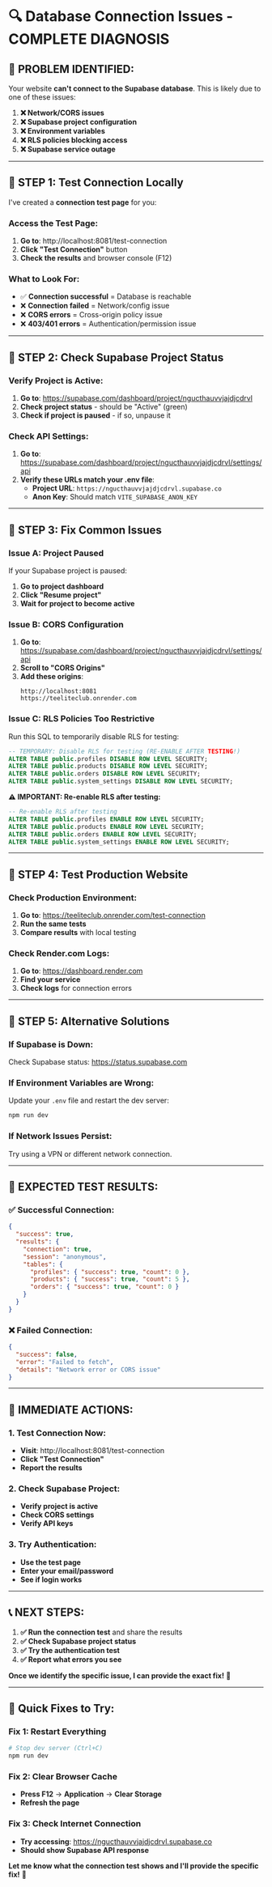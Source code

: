 # 🔍 Database Connection Issues - COMPLETE DIAGNOSIS

## 🚨 **PROBLEM IDENTIFIED:**

Your website **can't connect to the Supabase database**. This is likely due to one of these issues:

1. **❌ Network/CORS issues**
2. **❌ Supabase project configuration**
3. **❌ Environment variables**
4. **❌ RLS policies blocking access**
5. **❌ Supabase service outage**

---

## 🧪 **STEP 1: Test Connection Locally**

I've created a **connection test page** for you:

### **Access the Test Page:**
1. **Go to**: http://localhost:8081/test-connection
2. **Click "Test Connection"** button
3. **Check the results** and browser console (F12)

### **What to Look For:**
- ✅ **Connection successful** = Database is reachable
- ❌ **Connection failed** = Network/config issue
- ❌ **CORS errors** = Cross-origin policy issue
- ❌ **403/401 errors** = Authentication/permission issue

---

## 🔧 **STEP 2: Check Supabase Project Status**

### **Verify Project is Active:**
1. **Go to**: https://supabase.com/dashboard/project/ngucthauvvjajdjcdrvl
2. **Check project status** - should be "Active" (green)
3. **Check if project is paused** - if so, unpause it

### **Check API Settings:**
1. **Go to**: https://supabase.com/dashboard/project/ngucthauvvjajdjcdrvl/settings/api
2. **Verify these URLs match your .env file**:
   - **Project URL**: `https://ngucthauvvjajdjcdrvl.supabase.co`
   - **Anon Key**: Should match `VITE_SUPABASE_ANON_KEY`

---

## 🔧 **STEP 3: Fix Common Issues**

### **Issue A: Project Paused**
If your Supabase project is paused:
1. **Go to project dashboard**
2. **Click "Resume project"**
3. **Wait for project to become active**

### **Issue B: CORS Configuration**
1. **Go to**: https://supabase.com/dashboard/project/ngucthauvvjajdjcdrvl/settings/api
2. **Scroll to "CORS Origins"**
3. **Add these origins**:
   ```
   http://localhost:8081
   https://teeliteclub.onrender.com
   ```

### **Issue C: RLS Policies Too Restrictive**
Run this SQL to temporarily disable RLS for testing:
```sql
-- TEMPORARY: Disable RLS for testing (RE-ENABLE AFTER TESTING!)
ALTER TABLE public.profiles DISABLE ROW LEVEL SECURITY;
ALTER TABLE public.products DISABLE ROW LEVEL SECURITY;
ALTER TABLE public.orders DISABLE ROW LEVEL SECURITY;
ALTER TABLE public.system_settings DISABLE ROW LEVEL SECURITY;
```

**⚠️ IMPORTANT: Re-enable RLS after testing:**
```sql
-- Re-enable RLS after testing
ALTER TABLE public.profiles ENABLE ROW LEVEL SECURITY;
ALTER TABLE public.products ENABLE ROW LEVEL SECURITY;
ALTER TABLE public.orders ENABLE ROW LEVEL SECURITY;
ALTER TABLE public.system_settings ENABLE ROW LEVEL SECURITY;
```

---

## 🔧 **STEP 4: Test Production Website**

### **Check Production Environment:**
1. **Go to**: https://teeliteclub.onrender.com/test-connection
2. **Run the same tests**
3. **Compare results** with local testing

### **Check Render.com Logs:**
1. **Go to**: https://dashboard.render.com
2. **Find your service**
3. **Check logs** for connection errors

---

## 🔧 **STEP 5: Alternative Solutions**

### **If Supabase is Down:**
Check Supabase status: https://status.supabase.com

### **If Environment Variables are Wrong:**
Update your `.env` file and restart the dev server:
```bash
npm run dev
```

### **If Network Issues Persist:**
Try using a VPN or different network connection.

---

## 🎯 **EXPECTED TEST RESULTS:**

### **✅ Successful Connection:**
```json
{
  "success": true,
  "results": {
    "connection": true,
    "session": "anonymous",
    "tables": {
      "profiles": { "success": true, "count": 0 },
      "products": { "success": true, "count": 5 },
      "orders": { "success": true, "count": 0 }
    }
  }
}
```

### **❌ Failed Connection:**
```json
{
  "success": false,
  "error": "Failed to fetch",
  "details": "Network error or CORS issue"
}
```

---

## 🚀 **IMMEDIATE ACTIONS:**

### **1. Test Connection Now:**
- **Visit**: http://localhost:8081/test-connection
- **Click "Test Connection"**
- **Report the results**

### **2. Check Supabase Project:**
- **Verify project is active**
- **Check CORS settings**
- **Verify API keys**

### **3. Try Authentication:**
- **Use the test page**
- **Enter your email/password**
- **See if login works**

---

## 📞 **NEXT STEPS:**

1. **✅ Run the connection test** and share the results
2. **✅ Check Supabase project status**
3. **✅ Try the authentication test**
4. **✅ Report what errors you see**

**Once we identify the specific issue, I can provide the exact fix!** 🎯

---

## 🔧 **Quick Fixes to Try:**

### **Fix 1: Restart Everything**
```bash
# Stop dev server (Ctrl+C)
npm run dev
```

### **Fix 2: Clear Browser Cache**
- **Press F12** → **Application** → **Clear Storage**
- **Refresh the page**

### **Fix 3: Check Internet Connection**
- **Try accessing**: https://ngucthauvvjajdjcdrvl.supabase.co
- **Should show Supabase API response**

**Let me know what the connection test shows and I'll provide the specific fix!** 🚀
